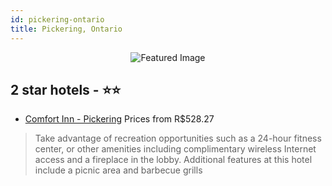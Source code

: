 ```yaml
---
id: pickering-ontario
title: Pickering, Ontario
---
```


<center><img src="https://i.travelapi.com/hotels/1000000/20000/19600/19523/0de4d6aa_z.jpg" alt="Featured Image" /></center>


##  2 star hotels - ⭐️⭐️

-    [Comfort Inn - Pickering](https://us.hurb.com/br/hotels/pickering/comfort-inn-pickering-JNP-JP987726?cmp=18055) Prices from R$528.27
   > Take advantage of recreation opportunities such as a 24-hour fitness center, or other amenities including complimentary wireless Internet access and a fireplace in the lobby. Additional features at this hotel include a picnic area and barbecue grills
